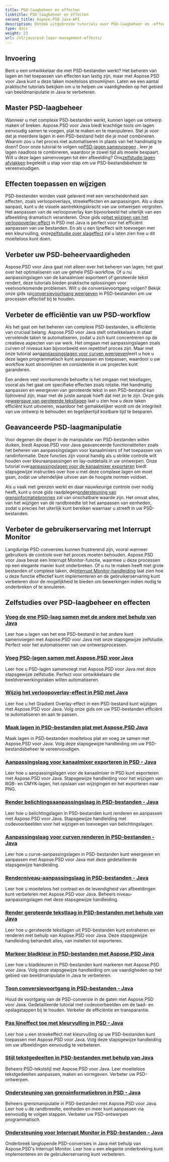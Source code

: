 ```yaml
---
title: PSD-laagbeheer en effecten
linktitle: PSD-laagbeheer en effecten
second_title: Aspose.PSD Java-API
description: Ontdek uitgebreide tutorials over PSD-laagbeheer en -effecten met Aspose.PSD voor Java. Leer moeiteloos PSD-lagen samen te voegen, af te vlakken en aan te passen.
type: docs
weight: 23
url: /nl/java/psd-layer-management-effects/
---
```

## Invoering

Bent u een ontwikkelaar die met PSD-bestanden werkt? Het beheren van lagen en het toepassen van effecten kan lastig zijn, maar met Aspose.PSD voor Java kunt u deze taken moeiteloos stroomlijnen. Laten we een aantal praktische tutorials bekijken om u te helpen uw vaardigheden op het gebied van beeldmanipulatie in Java te verbeteren.

## Master PSD-laagbeheer

 Wanneer u met complexe PSD-bestanden werkt, kunnen lagen uw ontwerp maken of breken. Aspose.PSD voor Java biedt krachtige tools om lagen eenvoudig samen te voegen, plat te maken en te manipuleren. Stel je voor dat je meerdere lagen in een PSD-bestand hebt die je moet combineren. Waarom zou u het proces niet automatiseren in plaats van het handmatig te doen? Door onze tutorial te volgen op[PSD-lagen samenvoegen](./merge-psd-layers/) , leer je lagen naadloos te combineren, waardoor je zowel tijd als moeite bespaart. Wilt u deze lagen samenvoegen tot één afbeelding? Ons[zelfstudie lagen afvlakken](./flatten-layers-psd-files/) begeleidt u stap voor stap om uw PSD-bestandsbeheer te vereenvoudigen.

## Effecten toepassen en wijzigen

PSD-bestanden worden vaak geleverd met een verscheidenheid aan effecten, zoals verloopoverlays, streekeffecten en aanpassingen. Als u deze aanpast, kunt u de visuele aantrekkingskracht van uw ontwerpen vergroten. Het aanpassen van de verloopoverlay kan bijvoorbeeld het uiterlijk van een afbeelding dramatisch veranderen. Onze gids op[het wijzigen van het verloopoverlay-effect](./modify-gradient-overlay-effect-psd/) in PSD met Java is perfect voor het efficiënt aanpassen van uw bestanden. En als u een lijneffect wilt toevoegen met een kleurvulling, onze[zelfstudie over slageffect](./apply-stroke-effect-color-fill-psd/) zal u laten zien hoe u dit moeiteloos kunt doen.

## Verbeter uw PSD-beheervaardigheden

 Aspose.PSD voor Java gaat niet alleen over het beheren van lagen; het gaat over het optimaliseren van uw gehele PSD-workflow. Of u nu aanpassingslagen van de kanaalmixer exporteert of geroteerde tekst rendert, deze tutorials bieden praktische oplossingen voor veelvoorkomende problemen. Wilt u de conversievoortgang volgen? Bekijk onze gids op[conversievoortgang weergeven](./show-conversion-progress-psd-files/) in PSD-bestanden om uw processen effectief bij te houden.

## Verbeter de efficiëntie van uw PSD-workflow

 Als het gaat om het beheren van complexe PSD-bestanden, is efficiëntie van cruciaal belang. Aspose.PSD voor Java stelt ontwikkelaars in staat vervelende taken te automatiseren, zodat u zich kunt concentreren op de creatieve aspecten van uw werk. Het omgaan met aanpassingslagen zoals curven of niveaus kan bijvoorbeeld een repetitief proces zijn. Maar met onze tutorial aan[aanpassingslagen voor curven weergeven](./render-curves-adjustment-layer-psd/)leert u hoe u deze lagen programmatisch kunt aanpassen en toepassen, waardoor u uw workflow kunt stroomlijnen en consistentie in uw projecten kunt garanderen.

 Een andere veel voorkomende behoefte is het omgaan met tekstlagen, vooral als het gaat om specifieke effecten zoals rotatie. Het handmatig aanpassen en weergeven van geroteerde tekst in een PSD-bestand kan tijdrovend zijn, maar met de juiste aanpak hoeft dat niet zo te zijn. Onze gids op[weergave van geroteerde tekstlagen](./render-rotated-text-layer-psd/) laat u zien hoe u deze taken efficiënt kunt uitvoeren, waardoor het gemakkelijker wordt om de integriteit van uw ontwerp te behouden en tegelijkertijd kostbare tijd te besparen.

## Geavanceerde PSD-laagmanipulatie

 Voor degenen die dieper in de manipulatie van PSD-bestanden willen duiken, biedt Aspose.PSD voor Java geavanceerde functionaliteiten zoals het beheren van aanpassingslagen voor kanaalmixers of het toepassen van randinformatie. Deze functies zijn vooral handig als u strikte controle wilt houden over kleuraanpassingen en lay-outdetails in uw ontwerpen. Onze tutorial over[aanpassingslagen voor de kanaalmixer exporteren](./export-channel-mixer-adjustment-layer-psd/) biedt stapsgewijze instructies over hoe u met deze complexe lagen om moet gaan, zodat uw uiteindelijke uitvoer aan de hoogste normen voldoet.

 Als u vaak met grenzen werkt en daar nauwkeurige controle over nodig heeft, kunt u onze gids raadplegen[ondersteuning van grensinformatiebronnen](./support-border-information-resource-psd/) zal van onschatbare waarde zijn. Het omvat alles, van het wijzigen van de randbreedte tot het aanpassen van eenheden, zodat u precies het uiterlijk kunt bereiken waarnaar u streeft in uw PSD-bestanden.

## Verbeter de gebruikerservaring met Interrupt Monitor

Langdurige PSD-conversies kunnen frustrerend zijn, vooral wanneer gebruikers de controle over het proces moeten behouden. Aspose.PSD voor Java bevat een Interrupt Monitor-functie, waarmee u deze processen op een elegante manier kunt onderbreken. Of u nu te maken heeft met grote bestanden of complexe taken, de[Interrupt Monitor-handleiding](./support-interrupt-monitor-psd-files/) laat zien hoe u deze functie effectief kunt implementeren en de gebruikerservaring kunt verbeteren door de mogelijkheid te bieden om bewerkingen indien nodig te onderbreken of te annuleren.

## Zelfstudies over PSD-laagbeheer en effecten
### [Voeg de ene PSD-laag samen met de andere met behulp van Java](./merge-one-psd-layer-to-another/)
Leer hoe u lagen van het ene PSD-bestand in het andere kunt samenvoegen met Aspose.PSD voor Java met onze stapsgewijze zelfstudie. Perfect voor het automatiseren van uw ontwerpprocessen.
### [Voeg PSD-lagen samen met Aspose.PSD voor Java](./merge-psd-layers/)
Leer hoe u PSD-lagen samenvoegt met Aspose.PSD voor Java met deze stapsgewijze zelfstudie. Perfect voor ontwikkelaars die beeldverwerkingstaken willen automatiseren.
### [Wijzig het verloopoverlay-effect in PSD met Java](./modify-gradient-overlay-effect-psd/)
Leer hoe u het Gradient Overlay-effect in een PSD-bestand kunt wijzigen met Aspose.PSD voor Java. Volg onze gids om uw PSD-bestanden efficiënt te automatiseren en aan te passen.
### [Maak lagen in PSD-bestanden plat met Aspose.PSD Java](./flatten-layers-psd-files/)
Maak lagen in PSD-bestanden moeiteloos plat en voeg ze samen met Aspose.PSD voor Java. Volg deze stapsgewijze handleiding om uw PSD-bestandsbeheer te vereenvoudigen.
### [Aanpassingslaag voor kanaalmixer exporteren in PSD - Java](./export-channel-mixer-adjustment-layer-psd/)
Leer hoe u aanpassingslagen voor de kanaalmixer in PSD kunt exporteren met Aspose.PSD voor Java. Stapsgewijze handleiding voor het wijzigen van RGB- en CMYK-lagen, het opslaan van wijzigingen en het exporteren naar PNG.
### [Render belichtingsaanpassingslaag in PSD-bestanden - Java](./render-exposure-adjustment-layer-psd/)
Leer hoe u belichtingslagen in PSD-bestanden kunt renderen en aanpassen met Aspose.PSD voor Java. Stapsgewijze handleiding met codevoorbeelden voor het wijzigen en toevoegen van belichtingslagen.
### [Aanpassingslaag voor curven renderen in PSD-bestanden - Java](./render-curves-adjustment-layer-psd/)
Leer hoe u curve-aanpassingslagen in PSD-bestanden kunt weergeven en aanpassen met Aspose.PSD voor Java met deze gedetailleerde stapsgewijze handleiding.
### [Renderniveau-aanpassingslaag in PSD-bestanden - Java](./render-level-adjustment-layer-psd/)
Leer hoe u moeiteloos het contrast en de levendigheid van afbeeldingen kunt verbeteren met Aspose.PSD voor Java. Beheers niveau-aanpassingslagen met deze stapsgewijze handleiding.
### [Render geroteerde tekstlaag in PSD-bestanden met behulp van Java](./render-rotated-text-layer-psd/)
Leer hoe u geroteerde tekstlagen uit PSD-bestanden kunt extraheren en renderen met behulp van Aspose.PSD voor Java. Deze stapsgewijze handleiding behandelt alles, van instellen tot exporteren.
### [Markeer bladkleur in PSD-bestanden met Aspose.PSD Java](./highlight-sheet-color-psd-files/)
Leer hoe u bladkleuren in PSD-bestanden kunt markeren met Aspose.PSD voor Java. Volg onze stapsgewijze handleiding om uw vaardigheden op het gebied van beeldmanipulatie in Java te verbeteren.
### [Toon conversievoortgang in PSD-bestanden - Java](./show-conversion-progress-psd-files/)
Houd de voortgang van de PSD-conversie in de gaten met Aspose.PSD voor Java. Gedetailleerde tutorial met codevoorbeelden om de laad- en opslagstappen bij te houden. Verbeter de efficiëntie en transparantie.
### [Pas lijneffect toe met kleurvulling in PSD - Java](./apply-stroke-effect-color-fill-psd/)
Leer hoe u een streekeffect met kleurvulling op uw PSD-bestanden kunt toepassen met Aspose.PSD voor Java. Volg deze stapsgewijze handleiding om uw afbeeldingen eenvoudig te verbeteren.
### [Stijl tekstgedeelten in PSD-bestanden met behulp van Java](./style-text-portions-psd-files/)
Beheers PSD-tekststijl met Aspose.PSD voor Java. Leer moeiteloos tekstgedeelten aanpassen, maken en vormgeven. Verbeter uw PSD-ontwerpen.
### [Ondersteuning van grensinformatiebron in PSD - Java](./support-border-information-resource-psd/)
Beheers grensmanipulatie in PSD-bestanden met Aspose.PSD voor Java. Leer hoe u de randbreedte, eenheden en meer kunt aanpassen via eenvoudig te volgen stappen. Verbeter uw PSD-ontwerpen programmatisch.
### [Ondersteuning voor Interrupt Monitor in PSD-bestanden - Java](./support-interrupt-monitor-psd-files/)
Onderbreek langlopende PSD-conversies in Java met behulp van Aspose.PSD's Interrupt Monitor. Leer hoe u een elegante onderbreking kunt implementeren en de gebruikerservaring kunt verbeteren.